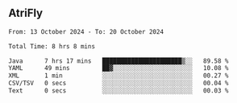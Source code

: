 ## AtriFly

<!--START_SECTION:waka-->

```txt
From: 13 October 2024 - To: 20 October 2024

Total Time: 8 hrs 8 mins

Java      7 hrs 17 mins   ██████████████████████▒░░   89.58 %
YAML      49 mins         ██▓░░░░░░░░░░░░░░░░░░░░░░   10.08 %
XML       1 min           ░░░░░░░░░░░░░░░░░░░░░░░░░   00.27 %
CSV/TSV   0 secs          ░░░░░░░░░░░░░░░░░░░░░░░░░   00.04 %
Text      0 secs          ░░░░░░░░░░░░░░░░░░░░░░░░░   00.03 %
```

<!--END_SECTION:waka-->

